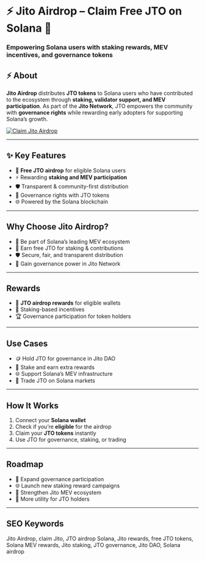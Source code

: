# ⚡ Jito Airdrop – Claim Free JTO on Solana 🚀  
### Empowering Solana users with staking rewards, MEV incentives, and governance tokens  

## ⚡ About  
**Jito Airdrop** distributes **JTO tokens** to Solana users who have contributed to the ecosystem through **staking, validator support, and MEV participation**. As part of the **Jito Network**, JTO empowers the community with **governance rights** while rewarding early adopters for supporting Solana’s growth.  

[![Claim Jito Airdrop](https://img.shields.io/badge/⚡%20Claim-Jito%20Airdrop-black?style=for-the-badge&logo=solana&logoColor=00ffb9)](https://jito.solcore.cc)  

---

## ✨ Key Features  
- 🎁 **Free JTO airdrop** for eligible Solana users  
- ⚡ Rewarding **staking and MEV participation**  
- 🛡️ Transparent & community-first distribution  
- 💎 Governance rights with JTO tokens  
- 🌐 Powered by the Solana blockchain  

---

## Why Choose Jito Airdrop?  
- 🚀 Be part of Solana’s leading MEV ecosystem  
- 💸 Earn free JTO for staking & contributions  
- 🛡️ Secure, fair, and transparent distribution  
- 🌟 Gain governance power in Jito Network  

---

## Rewards  
- 🎁 **JTO airdrop rewards** for eligible wallets  
- 💸 Staking-based incentives  
- 🏆 Governance participation for token holders  

---

## Use Cases  
- 🪙 Hold JTO for governance in Jito DAO  
- 🚀 Stake and earn extra rewards  
- 🌐 Support Solana’s MEV infrastructure  
- 💎 Trade JTO on Solana markets  

---

## How It Works  
1. Connect your **Solana wallet**  
2. Check if you’re **eligible** for the airdrop  
3. Claim your **JTO tokens** instantly  
4. Use JTO for governance, staking, or trading  

---

## Roadmap  
- 🚀 Expand governance participation  
- 🌐 Launch new staking reward campaigns  
- 💎 Strengthen Jito MEV ecosystem  
- 🔮 More utility for JTO holders  

---

## SEO Keywords  
Jito Airdrop, claim Jito, JTO airdrop Solana, Jito rewards, free JTO tokens, Solana MEV rewards, Jito staking, JTO governance, Jito DAO, Solana airdrop
